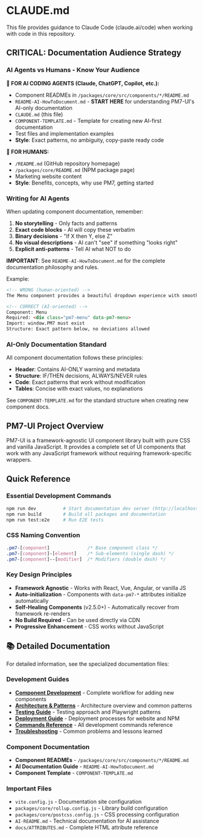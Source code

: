 # CLAUDE.md

This file provides guidance to Claude Code (claude.ai/code) when working with code in this repository.

## CRITICAL: Documentation Audience Strategy

### AI Agents vs Humans - Know Your Audience

**🤖 FOR AI CODING AGENTS (Claude, ChatGPT, Copilot, etc.):**
- Component READMEs in `/packages/core/src/components/*/README.md`
- `README-AI-HowToDocument.md` - **START HERE** for understanding PM7-UI's AI-only documentation
- `CLAUDE.md` (this file)
- `COMPONENT-TEMPLATE.md` - Template for creating new AI-first documentation
- Test files and implementation examples
- **Style**: Exact patterns, no ambiguity, copy-paste ready code

**👥 FOR HUMANS:**
- `/README.md` (GitHub repository homepage)
- `/packages/core/README.md` (NPM package page)
- Marketing website content
- **Style**: Benefits, concepts, why use PM7, getting started

### Writing for AI Agents

When updating component documentation, remember:
1. **No storytelling** - Only facts and patterns
2. **Exact code blocks** - AI will copy these verbatim
3. **Binary decisions** - "If X then Y, else Z"
4. **No visual descriptions** - AI can't "see" if something "looks right"
5. **Explicit anti-patterns** - Tell AI what NOT to do

**IMPORTANT**: See `README-AI-HowToDocument.md` for the complete documentation philosophy and rules.

Example:
```markdown
<!-- WRONG (human-oriented) -->
The Menu component provides a beautiful dropdown experience with smooth animations...

<!-- CORRECT (AI-oriented) -->
Component: Menu
Required: <div class="pm7-menu" data-pm7-menu>
Import: window.PM7 must exist
Structure: Exact pattern below, no deviations allowed
```

### AI-Only Documentation Standard

All component documentation follows these principles:
- **Header**: Contains AI-ONLY warning and metadata
- **Structure**: IF/THEN decisions, ALWAYS/NEVER rules
- **Code**: Exact patterns that work without modification
- **Tables**: Concise with exact values, no explanations

See `COMPONENT-TEMPLATE.md` for the standard structure when creating new component docs.

## PM7-UI Project Overview

PM7-UI is a framework-agnostic UI component library built with pure CSS and vanilla JavaScript. It provides a complete set of UI components that work with any JavaScript framework without requiring framework-specific wrappers.

## Quick Reference

### Essential Development Commands
```bash
npm run dev          # Start documentation dev server (http://localhost:5173)
npm run build        # Build all packages and documentation
npm run test:e2e     # Run E2E tests
```

### CSS Naming Convention
```css
.pm7-[component]              /* Base component class */
.pm7-[component]-[element]    /* Sub-elements (single dash) */
.pm7-[component]--[modifier]  /* Modifiers (double dash) */
```

### Key Design Principles
- **Framework Agnostic** - Works with React, Vue, Angular, or vanilla JS
- **Auto-initialization** - Components with `data-pm7-*` attributes initialize automatically
- **Self-Healing Components** (v2.5.0+) - Automatically recover from framework re-renders
- **No Build Required** - Can be used directly via CDN
- **Progressive Enhancement** - CSS works without JavaScript

## 📚 Detailed Documentation

For detailed information, see the specialized documentation files:

### Development Guides
- **[Component Development](docs/claude/component-development.md)** - Complete workflow for adding new components
- **[Architecture & Patterns](docs/claude/architecture.md)** - Architecture overview and common patterns
- **[Testing Guide](docs/claude/testing.md)** - Testing approach and Playwright patterns
- **[Deployment Guide](docs/claude/deployment.md)** - Deployment processes for website and NPM
- **[Commands Reference](docs/claude/commands.md)** - All development commands reference
- **[Troubleshooting](docs/claude/troubleshooting.md)** - Common problems and lessons learned

### Component Documentation
- **Component READMEs** - `/packages/core/src/components/*/README.md`
- **AI Documentation Guide** - `README-AI-HowToDocument.md`
- **Component Template** - `COMPONENT-TEMPLATE.md`

### Important Files
- `vite.config.js` - Documentation site configuration
- `packages/core/rollup.config.js` - Library build configuration
- `packages/core/postcss.config.js` - CSS processing configuration
- `AI-README.md` - Technical documentation for AI assistance
- `docs/ATTRIBUTES.md` - Complete HTML attribute reference
